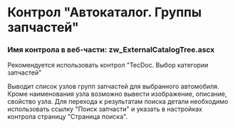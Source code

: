 ﻿---
description: 2.6.0.0
---
# Контрол "Автокаталог. Группы запчастей"
### Имя контрола в веб-части: zw_ExternalCatalogTree.ascx
Рекомендуется использовать контрол "TecDoc. Выбор категории запчастей"

Выводит список узлов групп запчастей для выбранного автомобиля.
Кроме наименования узла возможно вывести изображение, описание, свойство узла.
Для перехода к результатам поиска детали необходимо использовать ссылку "Поиск запчасти" и указать в настройках контрола страницу "Страница поиска".
